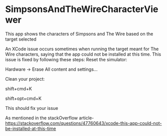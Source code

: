# SimpsonsAndTheWireCharacterViewer
This app shows the characters of Simpsons and The Wire based on the target selected

An XCode issue occurs sometimes when running the target meant for The Wire characters, saying that the app could not be installed at this time.
This issue is fixed by following these steps:
Reset the simulator:

Hardware -> Erase All content and settings...

Clean your project:

shift+cmd+K

shift+opt+cmd+K

This should fix your issue

As mentioned in the stackOverflow article- https://stackoverflow.com/questions/47760643/xcode-this-app-could-not-be-installed-at-this-time

